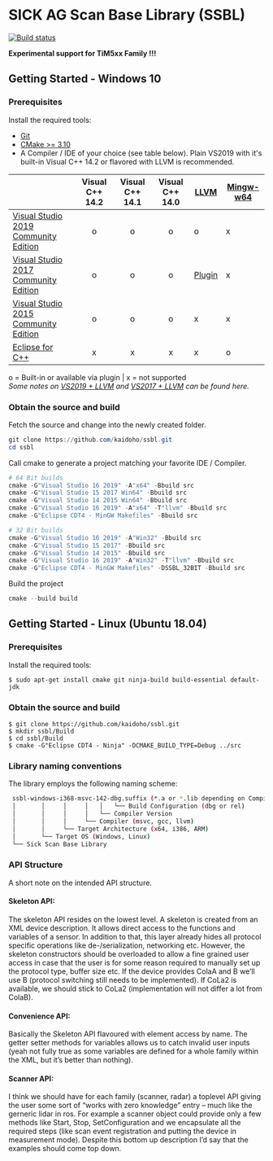 # SICK AG Scan Base Library (SSBL)
[![Build status](https://ci.appveyor.com/api/projects/status/s5kj88sfo6xdv4da/branch/master?svg=true)](https://ci.appveyor.com/project/Kaidoho/ssbl/branch/master)

<b> Experimental support for TiM5xx Family !!! </b>



## Getting Started - Windows 10


### Prerequisites

Install the required tools:


* [Git](https://git-scm.com/download/win)
* [CMake >= 3.10](https://cmake.org/download)
* A Compiler / IDE of your choice (see table below). Plain VS2019 with it's built-in Visual C++ 14.2 or flavored with LLVM is recommended.


|                                   | Visual C++  14.2 | Visual C++  14.1 | Visual C++  14.0 | [LLVM](https://llvm.org) | [Mingw-w64](https://mingw-w64.org/doku.php) |
|--------------------------------------|:----------------:|:----------------:|:----------------:|------|-----------|
| [Visual Studio 2019 Community Edition](https://visualstudio.microsoft.com) |         o        |         o        |         o        |   o  |     x     |
| [Visual Studio 2017 Community Edition](https://visualstudio.microsoft.com)  |         o        |         o        |         o        |   [Plugin](https://marketplace.visualstudio.com/items?itemName=LLVMExtensions.llvm-toolchain)  |     x     |
| [Visual Studio 2015 Community Edition](https://visualstudio.microsoft.com)  |         o        |         o        |         o        |   x  |     x     |
| [Eclipse for C++](https://www.eclipse.org/downloads/)                              |         x        |         x        |         x        |   x  |    o     |


o = Built-in or available via plugin | x = not supported     
*Some notes on [VS2019 + LLVM](https://devblogs.microsoft.com/cppblog/clang-llvm-support-in-visual-studio) and [VS2017 + LLVM](https://marketplace.visualstudio.com/items?itemName=LLVMExtensions.llvm-toolchain) can be found here.*


### Obtain the source and build
Fetch the source and change into the newly created folder.
```powershell
git clone https://github.com/kaidoho/ssbl.git
cd ssbl
```
Call cmake to generate a project matching your favorite IDE / Compiler.
```powershell
# 64 Bit builds
cmake -G"Visual Studio 16 2019" -A"x64" -Bbuild src            
cmake -G"Visual Studio 15 2017 Win64" -Bbuild src                
cmake -G"Visual Studio 14 2015 Win64" -Bbuild src                
cmake -G"Visual Studio 16 2019" -A"x64" -T"llvm" -Bbuild src       
cmake -G"Eclipse CDT4 - MinGW Makefiles" -Bbuild src               

# 32 Bit builds
cmake -G"Visual Studio 16 2019" -A"Win32" -Bbuild src
cmake -G"Visual Studio 15 2017" -Bbuild src
cmake -G"Visual Studio 14 2015" -Bbuild src
cmake -G"Visual Studio 16 2019" -A"Win32" -T"llvm" -Bbuild src
cmake -G"Eclipse CDT4 - MinGW Makefiles" -DSSBL_32BIT -Bbuild src
```
Build the project
```powershell
cmake --build build
```

## Getting Started - Linux (Ubuntu 18.04)

### Prerequisites

Install the required tools:

```console
$ sudo apt-get install cmake git ninja-build build-essential default-jdk
```

### Obtain the source and build
```console
$ git clone https://github.com/kaidoho/ssbl.git
$ mkdir ssbl/Build
$ cd ssbl/Build
$ cmake -G"Eclipse CDT4 - Ninja" -DCMAKE_BUILD_TYPE=Debug ../src
```

### Library naming conventions
The library employs the following naming scheme:
```bash
 ssbl-windows-i368-msvc-142-dbg.suffix (*.a or *.lib depending on Compiler)
 │       │     │     │   │   └── Build Configuration (dbg or rel)
 │       │     │     │   └── Compiler Version  
 │       │     │     └── Compiler (msvc, gcc, llvm)
 │       │     └── Target Architecture (x64, i386, ARM)
 │       └── Target OS (Windows, Linux)
 └── Sick Scan Base Library
 ```

### API Structure

A short note on the intended API structure.
#### Skeleton API:
The skeleton API resides on the lowest level. A skeleton is created from an XML device description. It allows direct access to the functions and variables of a sensor. In addition to that, this layer already hides all protocol specific operations like de-/serialization, networking etc. However, the skeleton constructors should be overloaded to allow a fine grained user access in case that the user is for some reason required to manually set up the protocol type, buffer size etc. If the device provides ColaA and B we’ll use B (protocol switching still needs to be implemented). If CoLa2 is available, we should stick to CoLa2 (implementation will not differ a lot from ColaB).
#### Convenience API:
Basically the Skeleton API flavoured with element access by name. The getter setter methods for variables allows us to catch invalid user inputs (yeah not fully true as some variables are defined for a whole family within the XML, but it’s better than nothing).
#### Scanner API:
I think we should have for each family (scanner, radar) a toplevel API giving the user some sort of “works with zero knowledge” entry – much like the gerneric lidar in ros. For example a scanner object could provide only a few methods like Start, Stop, SetConfiguration and we encapsulate all the required steps (like scan event registration and putting the device in measurement mode).
Despite this bottom up description I’d say that the examples should come top down.
